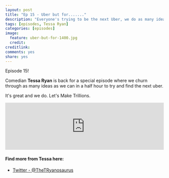 ```yaml
---
layout: post
title: "Ep 15 - Uber but for......."
description: "Everyone's trying to be the next Uber, we do as many ideas as we can in a half hour to try and beat them all"
tags: [episodes, Tessa Ryan]
categories: [episodes]
image:
  feature: uber-but-for-1400.jpg
  credit:
creditlink:
comments: yes
share: yes
---
```


Episode 15!

Comedian **Tessa Ryan** is back for a special episode where we churn through as many ideas as we can in a half hour to try and find the next uber.

It's great and we do. Let's Make Trillions.

<iframe src="https://www.omnycontent.com/w/player/?orgId=f74cc2ac-5cea-4914-99d8-a67c008ca26e&programId=df7f3c35-9d13-4dc2-baa6-a67c008d8993&clipId=537bb464-5bb4-4b7d-b7f4-a6af001f6585" width="100%" height="150px" frameborder="0"></iframe>

#### Find more from Tessa here:

+ [Twitter - @TheTRyanosaurus](https://twitter.com/TheTRyanosaurus)